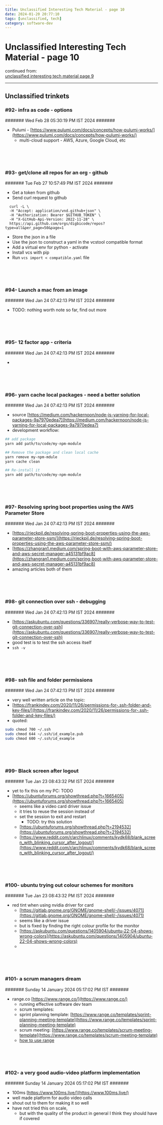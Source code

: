 ```yaml
---
title: Unclassified Interesting Tech Material - page 10
date: 2024-01-20 20:77:10
tags: [unclassified, tech]
category: software-dev
---
```


# Unclassified Interesting Tech Material - page 10


continued from:  
[unclassified interesting tech material page 9](/2023/05/10/unclassified-interesting-tech-material/unclassified-interesting-tech-material-page-9/)

---

## Unclassified trinkets






### #92- infra as code - options      
####### Wed Feb 28 05:30:19 PM IST 2024 #######     

- Pulumi - [https://www.pulumi.com/docs/concepts/how-pulumi-works/](https://www.pulumi.com/docs/concepts/how-pulumi-works/)
	- multi-cloud support - AWS, Azure, Google Cloud, etc


&nbsp;   
&nbsp;   
&nbsp;

### #93- get/clone all repos for an org - github      
####### Tue Feb 27 10:57:49 PM IST 2024 #######     

- Get a token from github
- Send curl request to github 
```curl 
  curl -L \
  -H "Accept: application/vnd.github+json" \
  -H "Authorization: Bearer $GITHUB_TOKEN" \
  -H "X-GitHub-Api-Version: 2022-11-28" \
  https://api.github.com/orgs/digbicode/repos?type=all&per_page=50&page=1
```
  
- Store the json in a file
- Use the json to construct a yaml in the vcstool compatible format
- Add a virtual env for python - activate
- Install vcs with pip
- Run `vcs import < compatible.yaml` file


&nbsp;   
&nbsp;   
&nbsp;

### #94- Launch a mac from an image     
####### Wed Jan 24 07:42:13 PM IST 2024 #######     

- TODO: nothing worth note so far, find out more

&nbsp;   
&nbsp;   
&nbsp;

### #95- 12 factor app - criteria     
####### Wed Jan 24 07:42:13 PM IST 2024 #######     

- 

&nbsp;   
&nbsp;   
&nbsp;

### #96- yarn cache local packages - need a better solution     
####### Wed Jan 24 07:42:13 PM IST 2024 #######     

- source [https://medium.com/hackernoon/node-js-yarning-for-local-packages-9a7970edea7](https://medium.com/hackernoon/node-js-yarning-for-local-packages-9a7970edea7)
- development workflow:

```bash 
## add package
yarn add path/to/code/my-npm-module

## Remove the package and clean local cache
yarn remove my-npm-mdule
yarn cache clean

## Re-install it
yarn add path/to/code/my-npm-module
```

&nbsp;   
&nbsp;   
&nbsp;

### #97- Resolving spring boot properties using the AWS Parameter Store     
####### Wed Jan 24 07:42:13 PM IST 2024 #######     

- [https://rieckpil.de/resolving-spring-boot-properties-using-the-aws-parameter-store-ssm/](https://rieckpil.de/resolving-spring-boot-properties-using-the-aws-parameter-store-ssm/)
- [https://zhangran1.medium.com/spring-boot-with-aws-parameter-store-and-aws-secret-manager-a45131bf9ac8](https://zhangran1.medium.com/spring-boot-with-aws-parameter-store-and-aws-secret-manager-a45131bf9ac8)
- amazing articles both of them 

&nbsp;   
&nbsp;   
&nbsp;

### #98- git connection over ssh - debugging     
####### Wed Jan 24 07:42:13 PM IST 2024 #######     

- [https://askubuntu.com/questions/336907/really-verbose-way-to-test-git-connection-over-ssh](https://askubuntu.com/questions/336907/really-verbose-way-to-test-git-connection-over-ssh)
- good test is to test the ssh access itself
- `ssh -v`

&nbsp;   
&nbsp;   
&nbsp;

### #98- ssh file and folder permissions    
####### Wed Jan 24 07:42:13 PM IST 2024 #######     

- very well written article on the topic:
- [https://frankindev.com/2020/11/26/permissions-for-.ssh-folder-and-key-files/](https://frankindev.com/2020/11/26/permissions-for-.ssh-folder-and-key-files/)
- quoted:

```bash
sudo chmod 700 ~/.ssh
sudo chmod 644 ~/.ssh/id_example.pub
sudo chmod 600 ~/.ssh/id_example
```


&nbsp;   
&nbsp;   
&nbsp;

### #99- Black screen after logout    
####### Tue Jan 23 08:43:32 PM IST 2024 #######     

- yet to fix this on my PC: TODO
- [https://ubuntuforums.org/showthread.php?t=1665405](https://ubuntuforums.org/showthread.php?t=1665405)
	- seems like a video card driver issue
	- it tries to reuse the session instead of 
	- set the session to exit and restart
		- TODO: try this solution
	- [https://ubuntuforums.org/showthread.php?t=2194532](https://ubuntuforums.org/showthread.php?t=2194532)
	- [https://www.reddit.com/r/archlinux/comments/kydk68/blank_screen_with_blinking_cursor_after_logout/](https://www.reddit.com/r/archlinux/comments/kydk68/blank_screen_with_blinking_cursor_after_logout/)


&nbsp;   
&nbsp;   
&nbsp;


### #100- ubuntu trying out colour schemes for monitors    
####### Tue Jan 23 08:43:32 PM IST 2024 #######     


- red tint when using nvidia driver for card
	- [https://gitlab.gnome.org/GNOME/gnome-shell/-/issues/4071](https://gitlab.gnome.org/GNOME/gnome-shell/-/issues/4071)	
	- seems like a driver issue
	- but is fixed by finding the right colour profile for the monitor
	- [https://askubuntu.com/questions/1405904/ubuntu-22-04-shows-wrong-colors](https://askubuntu.com/questions/1405904/ubuntu-22-04-shows-wrong-colors)
	- 

&nbsp;   
&nbsp;   
&nbsp;



### #101- a scrum managers dream    
####### Sunday 14 January 2024 05:17:02 PM IST #######

- range.co [https://www.range.co/](https://www.range.co/)
    - running effective software dev team
    - scrum templates:
    - sprint planning template: [https://www.range.co/templates/sprint-planning-meeting-template](https://www.range.co/templates/sprint-planning-meeting-template)
    - scrum meeting: [https://www.range.co/templates/scrum-meeting-template](https://www.range.co/templates/scrum-meeting-template)
    - [how to use range](https://www.range.co/help/article/how-to-use-range)

&nbsp;   
&nbsp;   
&nbsp;

### #102- a very good audio-video platform implementation    
####### Sunday 14 January 2024 05:17:02 PM IST #######

- 100ms [https://www.100ms.live/](https://www.100ms.live/)
- well made platform for audio video calls
- shout out to them for making it so well
- have not tried this on scale, 
	- but with the quality of the product in general I think they should have if covered

&nbsp;   
&nbsp;   
&nbsp;

